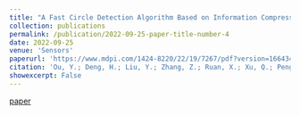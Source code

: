```yaml
---
title: "A Fast Circle Detection Algorithm Based on Information Compression"
collection: publications
permalink: /publication/2022-09-25-paper-title-number-4
date: 2022-09-25
venue: 'Sensors'
paperurl: 'https://www.mdpi.com/1424-8220/22/19/7267/pdf?version=1664345256'
citation: 'Ou, Y.; Deng, H.; Liu, Y.; Zhang, Z.; Ruan, X.; Xu, Q.; Peng, C.'
showexcerpt: False
---
```

[paper](https://www.mdpi.com/1424-8220/22/19/7267/pdf)